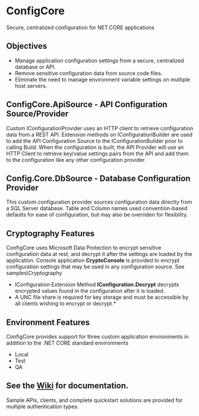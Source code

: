 # ConfigCore
Secure, centralized configuration for NET.CORE applications

## Objectives
* Manage application configuration settings from a secure, centralized database or API.
* Remove sensitive configuration data from source code files.
* Eliminate the need to manage environment variable settings on multiple host servers.

## ConfigCore.ApiSource - API Configuration Source/Provider
Custom IConfigurationProvider uses an HTTP client to retrieve configuration data from a REST API.
Extension methods on IConfigurationBuilder are used to add the API Configuration Source to the IConfigurationBuilder prior to calling Build. 
When the configuration is built, the API Provider will use an HTTP Client to retrieve key/value settings pairs from the API and add them to the configuration like any other configuration provider.

## Config.Core.DbSource - Database Configuration Provider
This custom configuration provider sources configuration data directly from a SQL Server database. Table and Column names used convention-based defaults for ease of configuration, but may also be overriden for flexibility.

## Cryptography Features
ConfigCore uses Microsoft Data Protection to encrypt sensitive configuration data at rest, and decrypt it after the settings are loaded by the application.
Console application **CryptoConsole** is provided to encrypt configuration settings that  may be used in any configuration source. See samples\Cryptography
* IConfiguration Extension Method **IConfiguration.Decrypt** decrypts  encrypted values found in the configuration after it is loaded. 
* A UNC file share is required for key storage and must be accessible by all clients wishing to encrypt or decrypt.* 

## Environment Features
ConfigCore provides support for three custom application environments in addition to the .NET CORE standard environments
* Local
* Test
* QA

## See the [Wiki](https://github.com/Tricklebyte/ConfigCore/wiki) for documentation. 

Sample APIs, clients, and complete quickstart solutions are provided for multiple authentication types.
